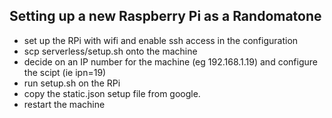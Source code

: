## Setting up a new Raspberry Pi as a Randomatone ##

- set up the RPi with wifi and enable ssh access in the configuration
- scp serverless/setup.sh onto the machine
- decide on an IP number for the machine (eg 192.168.1.19) and configure the scipt (ie ipn=19)
- run setup.sh on the RPi
- copy the static.json setup file from google.
- restart the machine

